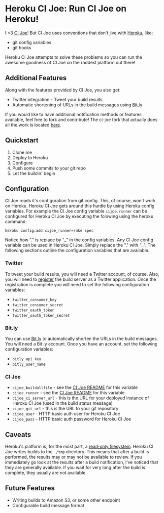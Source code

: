 # Heroku CI Joe: Run CI Joe on Heroku!

I <3 [CI Joe](https://github.com/defunkt/cijoe)!  But CI Joe uses conventions that don't jive with [Heroku](http://www.heroku.com), like:

* git config variables
* git hooks

Heroku CI Joe attempts to solve these problems so you can run the
awesome goodness of CI Joe on the raddest platform out there!

## Additional Features
Along with the features provided by CI Joe, you also get:

* Twitter integration - Tweet your build results
* Automatic shortening of URLs in the build messages using [Bit.ly](http://bit.ly)

If you would like to have additional notification methods or features available, feel free to
fork and contribute!  The ci-joe fork that actually does all the work is
located [here](https://github.com/hoverlover/cijoe).

## Quickstart
1. Clone me
2. Deploy to Heroku
3. Configure
4. Push some commits to your git repo
5. Let the buildin' begin

## Configuration
CI Joe reads it's configuration from git config.  This, of course, won't
work on Heroku.  Heroku CI Joe gets around this hurdle by using Heroku
config variables.  For example the CI Joe config variable `cijoe.runner`
can be configured for Heroku CI Joe by executing the folowing using the
heroku command:

    heroku config:add cijoe_runner=rake spec

Notice how "." is replace by "\_" in the config variables.  Any CI Joe
config variable can be used in Heroku CI Joe.  Simply replace the "."
with "_".  The following sections outline the configuration variables
that are available.

### Twitter
To tweet your build results, you will need a Twitter account, of course.
Also, you will need to [register](http://dev.twitter.com/apps) the build server
as a Twitter application.  Once the registration is complete you will
need to set the following configuration variables:

* `twitter_consumer_key`
* `twitter_consumer_secret`
* `twitter_oauth_token`
* `twitter_oauth_token_secret`

### Bit.ly
You can use [Bit.ly](http://bit.ly) to automatically shorten the URLs in
the build messages.  You will need a Bit.ly account.  Once you have an
account, set the following configuration variables:

* `bitly_api_key`
* `bitly_user_name`

### CI Joe
* `cijoe_buildallfile` - see the [CI Joe README](https://github.com/defunkt/cijoe/blob/master/README.md) for this variable
* `cijoe_runner` - see the [CI Joe README](https://github.com/defunkt/cijoe/blob/master/README.md) for this variable
* `cijoe_ci_server_url` - this is the URL for your deployed instance of
  Heroku CI Joe (used in the build status message)
* `cijoe_git_url` - this is the URL to your git repository
* `cijoe_user` - HTTP basic auth user for Heroku CI Joe
* `cijoe_pass` - HTTP basic auth password for Heroku CI Joe

## Caveats
Heroku's platform is, for the most part, a [read-only filesystem](http://docs.heroku.com/constraints#read-only-filesystem).  Heroku CI Joe writes builds to the `./tmp` directory.  This means that after a build is performed, the results may or may not be available to review.  If you immediately go look at the results after a build notification, I've noticed that they are generally available.  If you wait for very long after the build is complete, they usually are not available.

## Future Features

* Writing builds to Amazon S3, or some other endpoint
* Configurable build message format
